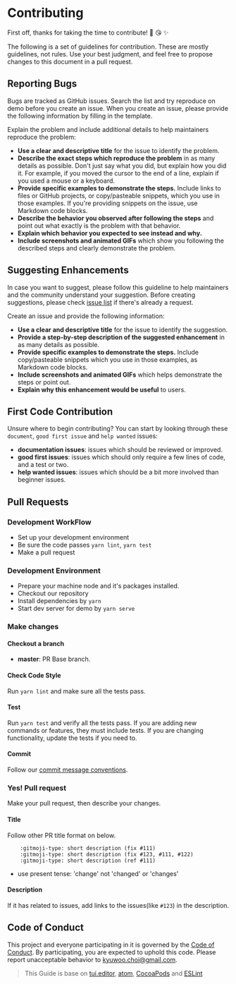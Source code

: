# Contributing

First off, thanks for taking the time to contribute! 🎉 😘 ✨

The following is a set of guidelines for contribution. These are mostly guidelines, not rules. Use your best judgment, and feel free to propose changes to this document in a pull request.

## Reporting Bugs

Bugs are tracked as GitHub issues. Search the list and try reproduce on demo before you create an issue. When you create an issue, please provide the following information by filling in the template.

Explain the problem and include additional details to help maintainers reproduce the problem:

- **Use a clear and descriptive title** for the issue to identify the problem.
- **Describe the exact steps which reproduce the problem** in as many details as possible. Don't just say what you did, but explain how you did it. For example, if you moved the cursor to the end of a line, explain if you used a mouse or a keyboard.
- **Provide specific examples to demonstrate the steps.** Include links to files or GitHub projects, or copy/pasteable snippets, which you use in those examples. If you're providing snippets on the issue, use Markdown code blocks.
- **Describe the behavior you observed after following the steps** and point out what exactly is the problem with that behavior.
- **Explain which behavior you expected to see instead and why.**
- **Include screenshots and animated GIFs** which show you following the described steps and clearly demonstrate the problem.

## Suggesting Enhancements

In case you want to suggest, please follow this guideline to help maintainers and the community understand your suggestion.
Before creating suggestions, please check [issue list](https://github.com/kyuwoo-choi/vue-slick-carousel/labels/enhancement) if there's already a request.

Create an issue and provide the following information:

- **Use a clear and descriptive title** for the issue to identify the suggestion.
- **Provide a step-by-step description of the suggested enhancement** in as many details as possible.
- **Provide specific examples to demonstrate the steps.** Include copy/pasteable snippets which you use in those examples, as Markdown code blocks.
- **Include screenshots and animated GIFs** which helps demonstrate the steps or point out.
- **Explain why this enhancement would be useful** to users.

## First Code Contribution

Unsure where to begin contributing? You can start by looking through these `document`, `good first issue` and `help wanted` issues:

- **documentation issues**: issues which should be reviewed or improved.
- **good first issues**: issues which should only require a few lines of code, and a test or two.
- **help wanted issues**: issues which should be a bit more involved than beginner issues.

## Pull Requests

### Development WorkFlow

- Set up your development environment
- Be sure the code passes `yarn lint`, `yarn test`
- Make a pull request

### Development Environment

- Prepare your machine node and it's packages installed.
- Checkout our repository
- Install dependencies by `yarn`
- Start dev server for demo by `yarn serve`

### Make changes

#### Checkout a branch

- **master**: PR Base branch.

#### Check Code Style

Run `yarn lint` and make sure all the tests pass.

#### Test

Run `yarn test` and verify all the tests pass.
If you are adding new commands or features, they must include tests.
If you are changing functionality, update the tests if you need to.

#### Commit

Follow our [commit message conventions](./COMMIT_MESSAGE_CONVENTION.md).

### Yes! Pull request

Make your pull request, then describe your changes.

#### Title

Follow other PR title format on below.

```
    :gitmoji-type: short description (fix #111)
    :gitmoji-type: short description (fix #123, #111, #122)
    :gitmoji-type: short description (ref #111)
```

- use present tense: 'change' not 'changed' or 'changes'

#### Description

If it has related to issues, add links to the issues(like `#123`) in the description.

## Code of Conduct

This project and everyone participating in it is governed by the [Code of Conduct](./CODE_OF_CONDUCT.md). By participating, you are expected to uphold this code. Please report unacceptable behavior to kyuwoo.choi@gmail.com.

> This Guide is base on [tui.editor](https://github.com/nhn/tui.editor/blob/master/CONTRIBUTING.md), [atom](https://github.com/atom/atom/blob/master/CONTRIBUTING.md), [CocoaPods](http://guides.cocoapods.org/contributing/contribute-to-cocoapods.html) and [ESLint](http://eslint.org/docs/developer-guide/contributing/pull-requests)
